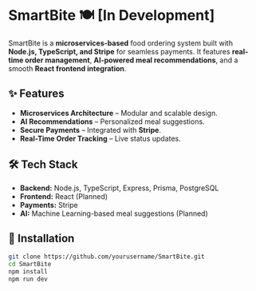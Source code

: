 # SmartBite 🍽️ [In Development]

SmartBite is a **microservices-based** food ordering system built with **Node.js, TypeScript, and Stripe** for seamless payments. It features **real-time order management**, **AI-powered meal recommendations**, and a smooth **React frontend integration**.

## ✨ Features
- **Microservices Architecture** – Modular and scalable design.
- **AI Recommendations** – Personalized meal suggestions.
- **Secure Payments** – Integrated with **Stripe**.
- **Real-Time Order Tracking** – Live status updates.

## 🛠 Tech Stack
- **Backend:** Node.js, TypeScript, Express, Prisma, PostgreSQL
- **Frontend:** React (Planned)
- **Payments:** Stripe
- **AI:** Machine Learning-based meal suggestions (Planned)

## 🔧 Installation
```bash
git clone https://github.com/yourusername/SmartBite.git
cd SmartBite
npm install
npm run dev
```


